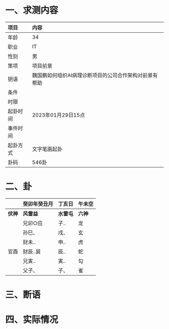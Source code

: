 # 一、求测内容
|项目|内容|
|:-|:-|
|年龄|34|
|职业|IT|
|性别|男|
|策项|项目前景|
|钥语|魏国鹏如何组织AI病理诊断项目的公司合作架构对前景有帮助|
|条件||
|时限||
|起卦时间|2023年01月29日15点|
|事件时间||
|起卦方式|文字笔画起卦|
|卦码|546卦|

# 二、卦
||癸卯年癸丑月|丁亥日|午未空|
|:-|:-|:-|:-|
|**伏神**|**风雷益**|**水雷屯**|**六神**|
||兄卯○应|子..|龙|
||孙巳、|戌、|玄|
||财未..|申..|虎|
|官酉|财辰..巽|辰..|蛇|
||兄寅..|寅..|勾|
||父子、|子、|雀|


# 三、断语

# 四、实际情况